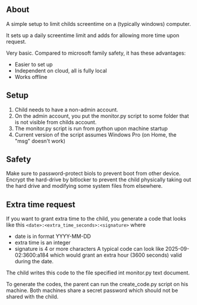 ## About

A simple setup to limit childs screentime on a (typically windows) computer.

It sets up a daily screentime limit and adds for allowing more time upon request.

Very basic. Compared to microsoft family safety, it has these advantages:

* Easier to set up
* Independent on cloud, all is fully local
* Works offline


## Setup

1. Child needs to have a non-admin account.
2. On the admin account, you put the monitor.py script to some folder that is not visible from childs account.
3. The monitor.py script is run from python upon machine startup
4. Current version of the script assumes Windows Pro (on Home, the "msg" doesn't work)

## Safety

Make sure to password-protect biols to prevent boot from other device.
Encrypt the hard-drive by bitlocker to prevent the child physically taking out the hard drive and modifying some system files from elsewhere.

## Extra time request

If you want to grant extra time to the child, you generate a code that looks like this `<date>:<extra_time_seconds>:<signature>` where
* date is in format YYYY-MM-DD
* extra time is an integer
* signature is 4 or more characters
A typical code can look like 2025-09-02:3600:a184 which would grant an extra hour (3600 seconds) valid during the date.

The child writes this code to the file specified int monitor.py text document.

To generate the codes, the parent can run the create_code.py script on his machine.
Both machines share a secret password which should not be shared with the child.
